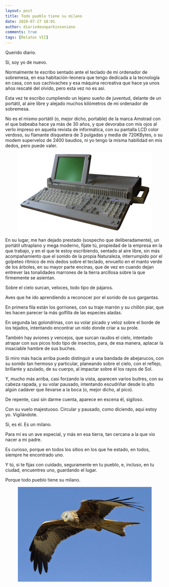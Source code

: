 ```yaml
---
layout: post
title: Todo pueblo tiene su milano
date: 2020-07-27 18:01
author: diariodeunparkinsoniano
comments: true
tags: [Relatos VII]
---
```

<!-- wp:paragraph -->
<p>Querido diario.</p>
<!-- /wp:paragraph -->

<!-- wp:paragraph -->
<p>Si, soy yo de nuevo.</p>
<!-- /wp:paragraph -->

<!-- wp:paragraph -->
<p>Normalmente te escribo sentado ante el teclado de mi ordenador de sobremesa, en esa habitación-leonera que tengo dedicada a la tecnología en casa, con sus cachivaches y esa máquina recreativa que hace ya unos años rescaté del olvido, pero esta vez no es así.</p>
<!-- /wp:paragraph -->

<!-- wp:paragraph -->
<p>Esta vez te escribo cumpliendo un lejano sueño de juventud, delante de un portátil, al aire libre y alejado muchos kilómetros de mi ordenador de sobremesa.</p>
<!-- /wp:paragraph -->

<!-- wp:paragraph -->
<p>No es el mismo portátil (o, mejor dicho, portable) de la marca Amstrad con el que babeaba hace ya más de 30 años, y que devoraba con mis ojos al verlo impreso en aquella revista de informática, con su pantalla LCD color verdoso, su flamante disquetera de 3 pulgadas y media de 720KBytes, o su modem superveloz de 2400 baudios, ni yo tengo la misma habilidad en mis dedos, pero puede valer.</p>
<!-- /wp:paragraph -->

<!-- wp:image {"align":"left","id":1102,"sizeSlug":"large"} -->
<div clasXs="wp-block-image"><figure class="alignleft size-large"><img class="img-fluid"  src="/assets/images/2020/07/amstrad_ppc512_open-1.jpg?w=1024" alt="" clasXs="wp-image-1102" /></figure></div>
<!-- /wp:image -->

<!-- wp:paragraph -->
<p>En su lugar, me han dejado prestado (sospecho que deliberadamente), un portátil ultraplano y mega moderno, fíjate tú, propiedad de la empresa en la que trabajo, y en el que te estoy escribiendo, sentado al aire libre, sin más acompañamiento que el sonido de la propia Naturaleza, interrumpido por el golpeteo rítmico de mis dedos sobre el teclado, envuelto en el manto verde de los árboles, en su mayor parte encinas, que de vez en cuando dejan entrever las tonalidades marrones de la tierra arcillosa sobre la que firmemente se asientan.</p>
<!-- /wp:paragraph -->

<!-- wp:paragraph -->
<p>Sobre el cielo surcan, veloces, todo tipo de pájaros.</p>
<!-- /wp:paragraph -->

<!-- wp:paragraph -->
<p>Aves que he ido aprendiendo a reconocer por el sonido de sus gargantas.</p>
<!-- /wp:paragraph -->

<!-- wp:paragraph -->
<p>En primera fila están los gorriones, con su traje marrón y su chillón piar, que les hacen parecer la más golfilla de las especies aladas.</p>
<!-- /wp:paragraph -->

<!-- wp:paragraph -->
<p>En segunda las golondrinas, con su volar picado y veloz sobre el borde de los tejados, intentando encontrar un nido donde criar a su prole.</p>
<!-- /wp:paragraph -->

<!-- wp:paragraph -->
<p>También hay aviones y vencejos, que surcan raudos el cielo, intentado atrapar con sus picos todo tipo de insectos, para, de esa manera, aplacar la insaciable hambre de sus buches.</p>
<!-- /wp:paragraph -->

<!-- wp:paragraph -->
<p>Si miro más hacia arriba puedo distinguir a una bandada de abejarucos, con su sonido tan hermoso y particular, planeando sobre el cielo, con el reflejo, brillante y azulado, de su cuerpo, al impactar sobre él los rayos de Sol.</p>
<!-- /wp:paragraph -->

<!-- wp:paragraph -->
<p>Y, mucho más arriba, casi forzando la vista, aparecen varios buitres, con su cabeza rapada, y su volar pausado, intentando escudriñar desde lo alto algún cadáver que llevarse a la boca (o, mejor dicho, al pico).</p>
<!-- /wp:paragraph -->

<!-- wp:paragraph -->
<p>De repente, casi sin darme cuenta, aparece en escena él, sigiloso.</p>
<!-- /wp:paragraph -->

<!-- wp:paragraph -->
<p>Con su vuelo majestuoso. Circular y pausado, como diciendo, aquí estoy yo. Vigilándote.</p>
<!-- /wp:paragraph -->

<!-- wp:paragraph -->
<p>Si, es él. Es un milano.</p>
<!-- /wp:paragraph -->

<!-- wp:paragraph -->
<p>Para mí es un ave especial, y más en esa tierra, tan cercana a la que vio nacer a mi padre.</p>
<!-- /wp:paragraph -->

<!-- wp:paragraph -->
<p>Es curioso, porque en todos los sitios en los que he estado, en todos, siempre he encontrado uno.</p>
<!-- /wp:paragraph -->

<!-- wp:paragraph -->
<p>Y tú, si te fijas con cuidado, seguramente en tu pueblo, e, incluso, en tu ciudad, encuentres uno, guardando el lugar.</p>
<!-- /wp:paragraph -->

<!-- wp:paragraph -->
<p>Porque todo pueblo tiene su milano.</p>
<!-- /wp:paragraph -->

<!-- wp:paragraph -->
<p></p>
<!-- /wp:paragraph -->

<!-- wp:image {"id":1104,"sizeSlug":"large"} -->
<figure clasXs="wp-block-image size-large"><img class="img-fluid"  src="/assets/images/2020/07/2020011314573493668-1.jpg?w=1024" alt="" clasXs="wp-image-1104" /></figure>
<!-- /wp:image -->
